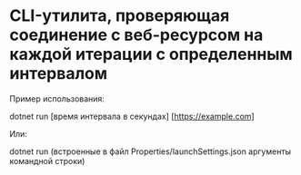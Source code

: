 # CLI-утилита, проверяющая соединение с веб-ресурсом на каждой итерации с определенным интервалом

Пример использования:

dotnet run [время интервала в секундах] [https://example.com]

Или:

dotnet run (встроенные в файл Properties/launchSettings.json аргументы командной строки)
